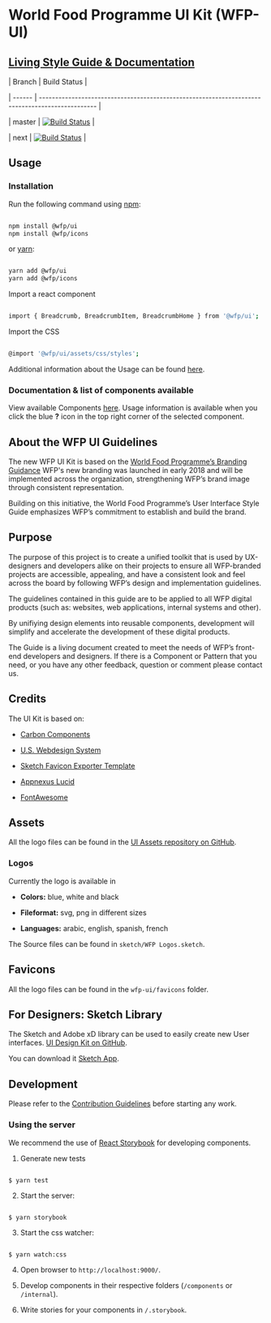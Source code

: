 
# World Food Programme UI Kit (WFP-UI)

  

## **[Living Style Guide & Documentation](https://wfp.org/UIGuide)**


| Branch | Build Status |

| ------ | ----------------------------------------------------------------------------------------------- |

| master | [![Build Status](https://travis-ci.org/wfp/ui.svg?branch=master)](https://travis-ci.org/wfp/ui) |

| next | [![Build Status](https://travis-ci.org/wfp/ui.svg?branch=next)](https://travis-ci.org/wfp/ui) |

  

## Usage

  

### Installation

  

Run the following command using [npm](https://www.npmjs.com/):

  

```bash

npm install @wfp/ui
npm install @wfp/icons

```

  

or [yarn](https://yarnpkg.com/lang/en/):

  

```bash

yarn add @wfp/ui
yarn add @wfp/icons

```

  

Import a react component

  

```bash

import { Breadcrumb, BreadcrumbItem, BreadcrumbHome } from '@wfp/ui';

```

  

Import the CSS

  

```bash

@import '@wfp/ui/assets/css/styles';

```

  

Additional information about the Usage can be found [here](https://wfp.org/UIGuide).

  

### Documentation & list of components available

  

View available Components [here](https://wfp.org/UIGuide). Usage information is available when you click the blue **?** icon in the top right corner of the selected component.

  

## About the WFP UI Guidelines

  

The new WFP UI Kit is based on the [World Food Programme’s Branding Guidance](http://brand.manuals.wfp.org/) WFP's new branding was launched in early 2018 and will be implemented across the organization, strengthening WFP’s brand image through consistent representation.

  

Building on this initiative, the World Food Programme’s User Interface Style Guide emphasizes WFP’s commitment to establish and build the brand.

  

## Purpose

  

The purpose of this project is to create a unified toolkit that is used by UX-designers and developers alike on their projects to ensure all WFP-branded projects are accessible, appealing, and have a consistent look and feel across the board by following WFP’s design and implementation guidelines.

  

The guidelines contained in this guide are to be applied to all WFP digital products (such as: websites, web applications, internal systems and other).

  

By unifiying design elements into reusable components, development will simplify and accelerate the development of these digital products.

  

The Guide is a living document created to meet the needs of WFP’s front-end developers and designers. If there is a Component or Pattern that you need, or you have any other feedback, question or comment please contact us.

  

## Credits

  

The UI Kit is based on:

  

*  [Carbon Components](https://github.com/carbon-design-system/carbon-components)

*  [U.S. Webdesign System](https://designsystem.digital.gov/page-templates/#landing-page)

*  [Sketch Favicon Exporter Template](https://github.com/frederik-jacques/sketch-favicon-exporter-template)

*  [Appnexus Lucid](https://github.com/appnexus/lucid)

*  [FontAwesome](http://fontawesome.io)

  

## Assets


All the logo files can be found in the [UI Assets repository on GitHub](https://github.com/wfp/ui-assets).

### Logos

Currently the logo is available in
  

*  **Colors:** blue, white and black

*  **Fileformat:** svg, png in different sizes

*  **Languages:** arabic, english, spanish, french


The Source files can be found in `sketch/WFP Logos.sketch`.

  
## Favicons


All the logo files can be found in the `wfp-ui/favicons` folder.

  

## For Designers: Sketch Library

The Sketch and Adobe xD library can be used to easily create new User interfaces. [UI Design Kit on GitHub](https://github.com/wfp/ui-design-kit).

You can download it [Sketch App](https://www.sketchapp.com/).



## Development

  

Please refer to the [Contribution Guidelines](./.github/CONTRIBUTING.md) before starting any work.

  

### Using the server

  

We recommend the use of [React Storybook](https://github.com/storybooks/react-storybook) for developing components.


1. Generate new tests  


```

$ yarn test

```


2. Start the server:

  

```

$ yarn storybook

```

  

3. Start the css watcher:

  

```

$ yarn watch:css

```

  

4. Open browser to `http://localhost:9000/`.

  

5. Develop components in their respective folders (`/components` or `/internal`).

  

6. Write stories for your components in `/.storybook`.